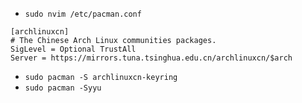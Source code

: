 -  `sudo nvim /etc/pacman.conf` 

  ```shell
  [archlinuxcn]
  # The Chinese Arch Linux communities packages.
  SigLevel = Optional TrustAll
  Server = https://mirrors.tuna.tsinghua.edu.cn/archlinuxcn/$arch
  ```

* `sudo pacman -S archlinuxcn-keyring`
* `sudo pacman -Syyu`

